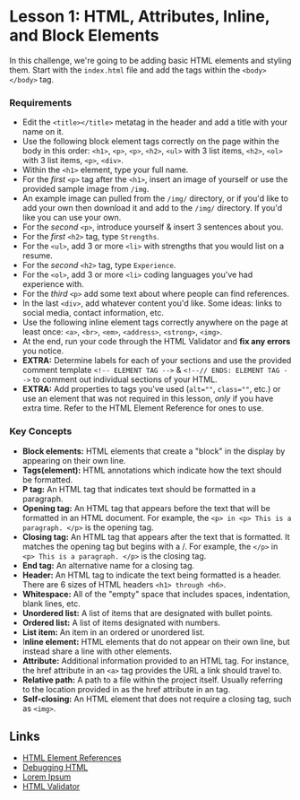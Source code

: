 # Lesson 1: HTML, Attributes, Inline, and Block Elements

In this challenge, we're going to be adding basic HTML elements and styling them. Start with the `index.html` file and add the tags within the `<body></body>` tag.

### Requirements

- Edit the `<title></title>` metatag in the header and add a title with your name on it.
- Use the following block element tags correctly on the page within the body in this order: `<h1>`, `<p>`, `<p>`, `<h2>`, `<ul>` with 3 list items, `<h2>`, `<ol>` with 3 list items, `<p>`, `<div>`. 
- Within the `<h1>` element, type your full name.
- For the _first_ `<p>` tag after the `<h1>`, insert an image of yourself or use the provided sample image from `/img`.
- An example image can pulled from the `/img/` directory, or if you'd like to add your own then download it and add to the `/img/` directory. If you'd like you can use your own. 
- For the _second_ `<p>`, introduce yourself & insert 3 sentences about you.
- For the _first_ `<h2>` tag, type `Strengths`.
- For the `<ul>`, add 3 or more `<li>` with strengths that you would list on a resume.
- For the _second_ `<h2>` tag, type `Experience`.
- For the `<ol>`, add 3 or more `<li>` coding languages you've had experience with.
- For the _third_ `<p>` add some text about where people can find references.
- In the last `<div>`, add whatever content you'd like. Some ideas: links to social media, contact information, etc.
- Use the following inline element tags correctly anywhere on the page at least once: `<a>`, `<br>`, `<em>`, `<address>`, `<strong>`, `<img>`.
- At the end, run your code through the HTML Validator and **fix any errors** you notice.
- **EXTRA:** Determine labels for each of your sections and use the provided comment template `<!-- ELEMENT TAG -->` & `<!--// ENDS: ELEMENT TAG -->` to comment out individual sections of your HTML.
- **EXTRA:** Add properties to tags you've used (`alt=""`, `class=""`, etc.) or use an element that was not required in this lesson, _only_ if you have extra time. Refer to the HTML Element Reference for ones to use.

### Key Concepts

- **Block elements:** HTML elements that create a "block" in the display by appearing on their own line.
- **Tags(element):** HTML annotations which indicate how the text should be formatted.
- **P tag:** An HTML tag that indicates text should be formatted in a paragraph.
- **Opening tag:** An HTML tag that appears before the text that will be formatted in an HTML document. For example, the `<p> in <p> This is a paragraph. </p>` is the opening tag.
- **Closing tag:** An HTML tag that appears after the text that is formatted. It matches the opening tag but begins with a /. For example, the `</p>` in `<p> This is a paragraph. </p>` is the closing tag.
- **End tag:** An alternative name for a closing tag.
- **Header:** An HTML tag to indicate the text being formatted is a header. There are 6 sizes of HTML headers `<h1> through <h6>`.
- **Whitespace:** All of the "empty" space that includes spaces, indentation, blank lines, etc.
- **Unordered list:** A list of items that are designated with bullet points.
- **Ordered list:** A list of items designated with numbers.
- **List item:** An item in an ordered or unordered list.
- I**nline element:** HTML elements that do not appear on their own line, but instead share a line with other elements.
- **Attribute:** Additional information provided to an HTML tag. For instance, the href attribute in an `<a>` tag provides the URL a link should travel to.
- **Relative path:** A path to a file within the project itself. Usually referring to the location provided in as the href attribute in an <a> tag.
- **Self-closing:** An HTML element that does not require a closing tag, such as `<img>`.

## Links 

- [HTML Element References](https://developer.mozilla.org/en-US/docs/Web/HTML/Element)
- [Debugging HTML](https://developer.mozilla.org/en-US/docs/Learn/HTML/Introduction_to_HTML/Debugging_HTML)
- [Lorem Ipsum](https://loremipsum.io/)
- [HTML Validator](https://validator.w3.org/#validate_by_input)